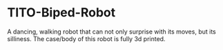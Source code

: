 # TITO-Biped-Robot
A dancing, walking robot that can not only surprise with its moves, but its silliness. The case/body of this robot is fully 3d printed. 

